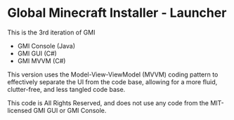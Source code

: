 # Global Minecraft Installer - Launcher

This is the 3rd iteration of GMI
- GMI Console (Java)
- GMI GUI (C#)
- GMI MVVM (C#)

This version uses the Model-View-ViewModel (MVVM) coding pattern to effectively separate the UI from the code base, allowing for a more fluid, clutter-free, and less tangled code base.

This code is All Rights Reserved, and does not use any code from the MIT-licensed GMI GUI or GMI Console.
